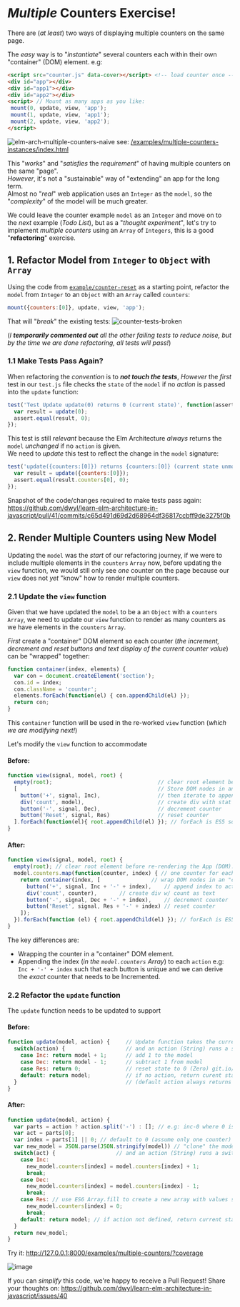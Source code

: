 # _Multiple_ Counters Exercise!

There are (_at least_) two ways
of displaying multiple counters on the same page.

The _easy_ way is to "_instantiate_" several counters
each within their own "container" (DOM) element. e.g: <br />
```html
<script src="counter.js" data-cover></script> <!-- load counter once -->
<div id="app"></div>
<div id="app1"></div>
<div id="app2"></div>
<script> // Mount as many apps as you like:
 mount(0, update, view, 'app');
 mount(1, update, view, 'app1');
 mount(2, update, view, 'app2');
</script>
```

![elm-arch-multiple-counters-naive](https://user-images.githubusercontent.com/194400/41302789-5299bd5e-6e63-11e8-8006-84313c54a24c.png)
see:
[/examples/multiple-counters-instances/index.html](https://github.com/dwyl/learn-elm-architecture-in-javascript/blob/master/examples/multiple-counters-instances/index.html)


This "_works_" and "_satisfies_ the _requirement_"
of having multiple counters on the same "page". <br />
_However_, it's not a "sustainable" way of "extending"
an app for the long term. <br />
Almost no "_real_" web application uses an `Integer` as the `model`,
so the "_complexity_" of the model will be much greater.

We could leave the counter example `model` as an `Integer`
and move on to the _next_ example (_Todo List_),
but as a "_thought experiment_",
let's try to implement _multiple counters_ using an `Array` of `Integers`,
this is a good "**refactoring**" exercise.



## 1. Refactor Model from `Integer` to `Object` with `Array`

Using the code from
[`example/counter-reset`](https://github.com/dwyl/learn-elm-architecture-in-javascript/tree/master/examples/counter-reset)
as a starting point,
refactor the `model` from `Integer` to an `Object` with an `Array`
called  `counters`: <br />
```js
mount({counters:[0]}, update, view, 'app');
```

That will "_break_" the existing tests:
![counter-tests-broken](https://user-images.githubusercontent.com/194400/41207245-f49b8caa-6d09-11e8-9fb9-ee9509e8b56b.png)

(_I **temporarily commented out** all the other failing tests
  to reduce noise, but by the time we are done refactoring,
  all tests will pass!_)

### 1.1 Make Tests Pass Again?

When refactoring the _convention_ is to ***not touch the tests***,
_However_ the _first_ test in our `test.js` file checks the `state`
of the `model` if no _action_ is passed into the `update` function:
```js
test('Test Update update(0) returns 0 (current state)', function(assert) {
  var result = update(0);
  assert.equal(result, 0);
});
```
This test is still _relevant_ because the Elm Architecture _always_
returns the `model` _unchanged_ if no `action` is given. <br />
We need to _update_ this test to reflect the change in the `model` signature:
```js
test('update({counters:[0]}) returns {counters:[0]} (current state unmodified)', function(assert) {
  var result = update({counters:[0]});
  assert.equal(result.counters[0], 0);
});
```

Snapshot of the code/changes required to make tests pass again:
https://github.com/dwyl/learn-elm-architecture-in-javascript/pull/41/commits/c65d491d69d2d68964df36817ccbff9de3275f0b



## 2. Render Multiple Counters using New Model

Updating the `model` was the _start_ of our refactoring journey,
if we were to include multiple elements in the `counters` `Array`
now, before updating the `view` function,
we would still only see _one_
counter on the page because our `view`
does not _yet_ "know" how to render multiple counters.


### 2.1 Update the `view` function

Given that we have updated the `model` to be a an `Object`
with a `counters` `Array`, we need to update our `view` function
to render as many counters as we have elements
in the `counters` `Array`.

_First_ create a "container" DOM element so each counter
(_the increment, decrement and reset buttons
  and text display of the current counter value_)
can be "wrapped" together:

```js
function container(index, elements) {
  var con = document.createElement('section');
  con.id = index;
  con.className = 'counter';
  elements.forEach(function(el) { con.appendChild(el) });
  return con;
}
```

This `container` function will be used
in the re-worked `view` function (_which we are modifying next!_)

Let's modify the `view` function to accommodate

#### Before:

```js
function view(signal, model, root) {
  empty(root);                                 // clear root element before
  [                                            // Store DOM nodes in an array
    button('+', signal, Inc),                  // then iterate to append them
    div('count', model),                       // create div with stat as text
    button('-', signal, Dec),                  // decrement counter
    button('Reset', signal, Res)               // reset counter
  ].forEach(function(el){ root.appendChild(el) }); // forEach is ES5 so IE9+
}
```

#### After:

```js
function view(signal, model, root) {
  empty(root); // clear root element before re-rendering the App (DOM).
  model.counters.map(function(counter, index) { // one counter for each
    return container(index, [                // wrap DOM nodes in an "container"
      button('+', signal, Inc + '-' + index),    // append index to action
      div('count', counter),       // create div w/ count as text
      button('-', signal, Dec + '-' + index),    // decrement counter
      button('Reset', signal, Res + '-' + index) // reset counter
    ]);
  }).forEach(function (el) { root.appendChild(el) }); // forEach is ES5 so IE9+
}
```
The key differences are:
+ Wrapping the counter in a "container" DOM element.
+ Appending the index (_in the `model.counters` Array_)
to each `action` e.g: `Inc + '-' + index`
such that each button is unique and we can derive the
_exact_ counter that needs to be Incremented.


### 2.2 Refactor the `update` function

The `update` function needs to be updated to support

#### Before:

```js
function update(model, action) {     // Update function takes the current state
  switch(action) {                   // and an action (String) runs a switch
    case Inc: return model + 1;      // add 1 to the model
    case Dec: return model - 1;      // subtract 1 from model
    case Res: return 0;              // reset state to 0 (Zero) git.io/v9KJk
    default: return model;           // if no action, return curent state.
  }                                  // (default action always returns current)
}
```

#### After:

```js
function update(model, action) {
  var parts = action ? action.split('-') : []; // e.g: inc-0 where 0 is the counter "id"
  var act = parts[0];
  var index = parts[1] || 0; // default to 0 (assume only one counter)
  var new_model = JSON.parse(JSON.stringify(model)) // "clone" the model
  switch(act) {                   // and an action (String) runs a switch
    case Inc:
      new_model.counters[index] = model.counters[index] + 1;
      break;
    case Dec:
      new_model.counters[index] = model.counters[index] - 1;
      break;
    case Res: // use ES6 Array.fill to create a new array with values set to 0:
      new_model.counters[index] = 0;
      break;
    default: return model; // if action not defined, return current state.
  }
  return new_model;
}
```

Try it: http://127.0.0.1:8000/examples/multiple-counters/?coverage

![image](https://user-images.githubusercontent.com/194400/41462055-7b7158a4-7089-11e8-829e-cc8f0d9ba74a.png)


If you can _simplify_ this code,
we're happy to receive a Pull Request!
Share your thoughts on:
https://github.com/dwyl/learn-elm-architecture-in-javascript/issues/40
